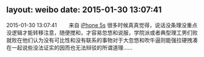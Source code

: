 layout: weibo
date: 2015-01-30 13:07:41
---
2015-01-30 13:07:41  &nbsp;&nbsp;&nbsp;&nbsp;&nbsp;&nbsp; 来自 <a href="sinaweibo://customweibosource" rel="nofollow">iPhone 5s</a>
很多时候真真觉得，说话没条理没重点没逻辑才能转移注意，随便搅和，才容易忽悠和说服，学院派或者典型理工男们败就败在他们认为没有可比性和没有联系的事物对于大忽悠和吹牛逼则能强拉硬拽凑在一起说些没法证实的因而也无法辩驳的所谓道理…… ​​​
